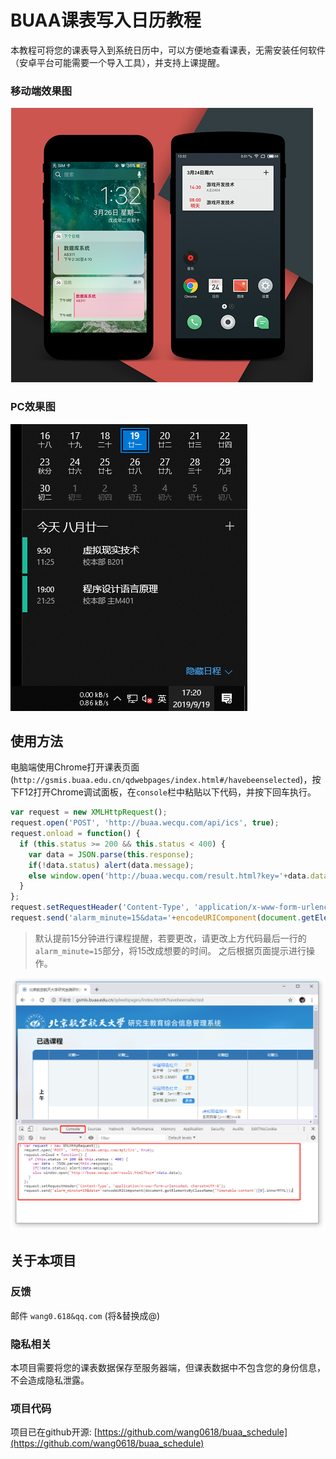 # BUAA课表写入日历教程
本教程可将您的课表导入到系统日历中，可以方便地查看课表，无需安装任何软件（安卓平台可能需要一个导入工具），并支持上课提醒。

### 移动端效果图
![移动端效果图](./static/classtable.png)
### PC效果图
![Win10效果图](./static/img/win10_4.png)

## 使用方法
电脑端使用Chrome打开课表页面(`http://gsmis.buaa.edu.cn/qdwebpages/index.html#/havebeenselected`)，按下F12打开Chrome调试面板，在`console`栏中粘贴以下代码，并按下回车执行。
```js
var request = new XMLHttpRequest();
request.open('POST', 'http://buaa.wecqu.com/api/ics', true);
request.onload = function() {
  if (this.status >= 200 && this.status < 400) {
    var data = JSON.parse(this.response);
    if(!data.status) alert(data.message);
    else window.open('http://buaa.wecqu.com/result.html?key='+data.data);
  }
};
request.setRequestHeader('Content-Type', 'application/x-www-form-urlencoded; charset=UTF-8');
request.send('alarm_minute=15&data='+encodeURIComponent(document.getElementsByClassName('Timetable-content')[0].innerHTML));

```
> 默认提前15分钟进行课程提醒，若要更改，请更改上方代码最后一行的`alarm_minute=15`部分，将15改成想要的时间。
之后根据页面提示进行操作。

![](./static/img/console.png)
## 关于本项目
### 反馈
邮件 `wang0.618&qq.com` (将&替换成@)
### 隐私相关
本项目需要将您的课表数据保存至服务器端，但课表数据中不包含您的身份信息，不会造成隐私泄露。
### 项目代码
项目已在github开源: [https://github.com/wang0618/buaa_schedule](https://github.com/wang0618/buaa_schedule)
